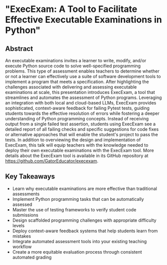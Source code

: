 # "ExecExam: A Tool to Facilitate Effective Executable Examinations in Python"

## Abstract

An executable examinations invites a learner to write, modify, and/or execute
Python source code to solve well-specified programming problems. This type of
assessment enables teachers to determine whether or not a learner can
effectively use a suite of software development tools to implement a program
that meets a specification. After highlighting the challenges associated with
delivering and assessing executable examinations at scale, this presentation
introduces ExecExam, a tool that streamlines and automates the assessment of
Python programs. Leveraging an integration with both local and cloud-based LLMs,
ExecExam provides sophisticated, context-aware feedback for failing Pytest
tests, guiding students towards the effective resolution of errors while
fostering a deeper understanding of Python programming concepts. Instead of
receiving output from a single failed test assertion, students using ExecExam
see a detailed report of all failing checks and specific suggestions for code
fixes or alternative approaches that will enable the student's project to pass
the tests. In addition to overviewing the design and implementation of ExecExam,
this talk will equip teachers with the knowledge needed to deploy their own
executable examinations with the ExecExam tool. More details about the ExecExam
tool is available in its GitHub repository at
https://github.com/GatorEducator/execexam.

## Key Takeaways

- Learn why executable examinations are more effective than traditional assessments
- Implement Python programming tasks that can be automatically assessed
- Master the use of testing frameworks to verify student code submissions
- Design scaffolded programming challenges with appropriate difficulty levels
- Deploy context-aware feedback systems that help students learn from mistakes
- Integrate automated assessment tools into your existing teaching workflow
- Create a more equitable evaluation process through consistent automated grading
